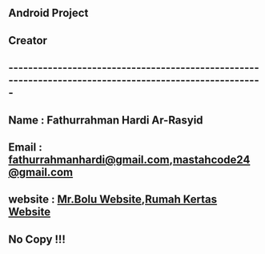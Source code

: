 ## Android Project

## Creator
## -------------------------------------------------------------------------------------------------------

## Name : Fathurrahman Hardi Ar-Rasyid 
## Email : fathurrahmanhardi@gmail.com,mastahcode24@gmail.com 
## website : [Mr.Bolu Website](mrbolu.wordpress.com),[Rumah Kertas Website](rumahkertasofficial.wordpress.com)

## No Copy !!!